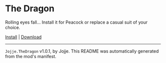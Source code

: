# The Dragon

Rolling eyes fall... Install it for Peacock or replace a casual suit of your choice.

[Install](https://hitman-resources.netlify.app/smf-install-link/https://github.com/JojjeE/h3-the-dragon/releases/latest/download/mod.framework.zip) | [Download](https://github.com/JojjeE/h3-the-dragon/releases/latest/download/mod.framework.zip)

---

`Jojje.TheDragon` v1.0.1, by Jojje. This README was automatically generated from the mod's manifest.

